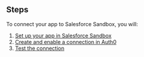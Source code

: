 ## Steps
To connect your app to Salesforce Sandbox, you will:
1. [Set up your app in Salesforce Sandbox](#set-up-your-app-in-salesforce)
2. [Create and enable a connection in Auth0](#create-and-enable-a-connection-in-auth0)
3. [Test the connection](#test-the-connection)
